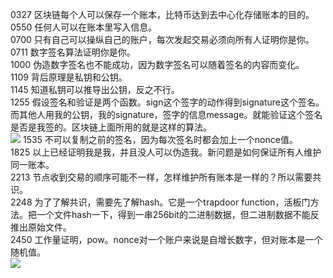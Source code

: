 0327 区块链每个人可以保存一个账本，比特币达到去中心化存储账本的目的。  
0550 任何人可以在账本里写入信息。  
0700 只有自己可以操纵自己的账户，每次发起交易必须向所有人证明你是你。  
0711 数字签名算法证明你是你。  
1000 伪造数字签名也不能成功，因为数字签名可以随着签名的内容而变化。   
1109 背后原理是私钥和公钥。   
1145 知道私钥可以推导出公钥，反之不行。   
1255 假设签名和验证是两个函数。sign这个签字的动作得到signature这个签名。而其他人用我的公钥，我的signature，签字的信息message。就能验证这个签名是否是我签的。区块链上面所用的就是这样的算法。    
![](https://github.com/playdog-io/ph/blob/main/QQ%E6%88%AA%E5%9B%BE20210628125015.png)
1535 不可以复制之前的签名，因为每次签名时都会加上一个nonce值。  
1825 以上已经证明我是我，并且没人可以伪造我。新问题是如何保证所有人维护同一账本。  
2213 节点收到交易的顺序可能不一样，怎样维护所有账本是一样的？所以需要共识。  
2248 为了了解共识，需要先了解hash。它是一个trapdoor function，活板门方法。把一个文件hash一下，得到一串256bit的二进制数据，但二进制数据不能反推出原始文件。  
2450 工作量证明，pow。nonce对一个账户来说是自增长数字，但对账本是一个随机值。  
![](https://github.com/playdog-io/ph/blob/main/QQ%E6%88%AA%E5%9B%BE20210628134008.png)